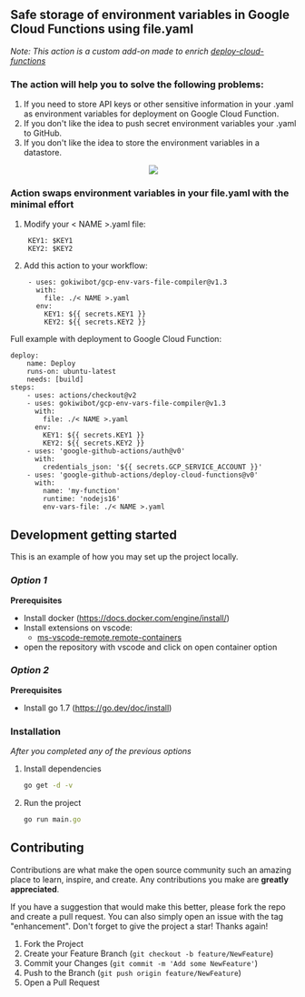 ## Safe storage of environment variables in Google Cloud Functions using file.yaml

_Note: This action is a custom add-on made to enrich [deploy-cloud-functions](https://github.com/google-github-actions/deploy-cloud-functions)_

### The action will help you to solve the following problems:
1. If you need to store API keys or other sensitive information in your .yaml as environment variables for deployment on Google Cloud Function.
2. If you don't like the idea to push secret environment variables your .yaml to GitHub.
3. If you don't like the idea to store the environment variables in a datastore.

<p align="center">
  <img src="https://i.imgur.com/iUgzFep.png">
</p>

### Action swaps environment variables in your file.yaml with the minimal effort

1. Modify your < NAME >.yaml file:

        KEY1: $KEY1
        KEY2: $KEY2

2. Add this action to your workflow:

        - uses: gokiwibot/gcp-env-vars-file-compiler@v1.3
          with:
            file: ./< NAME >.yaml
          env:
            KEY1: ${{ secrets.KEY1 }}
            KEY2: ${{ secrets.KEY2 }}

Full example with deployment to Google Cloud Function:     

    deploy:
        name: Deploy
        runs-on: ubuntu-latest
        needs: [build]
    steps:
        - uses: actions/checkout@v2
        - uses: gokiwibot/gcp-env-vars-file-compiler@v1.3
          with:
            file: ./< NAME >.yaml
          env:
            KEY1: ${{ secrets.KEY1 }}
            KEY2: ${{ secrets.KEY2 }}
        - uses: 'google-github-actions/auth@v0'
          with:
            credentials_json: '${{ secrets.GCP_SERVICE_ACCOUNT }}'
        - uses: 'google-github-actions/deploy-cloud-functions@v0'
          with:
            name: 'my-function'
            runtime: 'nodejs16'
            env-vars-file: ./< NAME >.yaml


<!-- GETTING STARTED -->
## Development getting started

This is an example of how you may set up the project locally.

### _Option 1_
**Prerequisites**
* Install docker (https://docs.docker.com/engine/install/)
* Install extensions on vscode:
    * [ms-vscode-remote.remote-containers](https://marketplace.visualstudio.com/items?itemName=ms-vscode-remote.remote-containers)
* open the repository with vscode and click on open container option


### _Option 2_
**Prerequisites**
* Install go 1.7 (https://go.dev/doc/install)

### Installation

_After you completed any of the previous options_

1. Install dependencies
   ```sh
   go get -d -v
   ```
2. Run the project
   ```js
   go run main.go
   ```


<!-- CONTRIBUTING -->
## Contributing

Contributions are what make the open source community such an amazing place to learn, inspire, and create. Any contributions you make are **greatly appreciated**.

If you have a suggestion that would make this better, please fork the repo and create a pull request. You can also simply open an issue with the tag "enhancement".
Don't forget to give the project a star! Thanks again!

1. Fork the Project
2. Create your Feature Branch (`git checkout -b feature/NewFeature`)
3. Commit your Changes (`git commit -m 'Add some NewFeature'`)
4. Push to the Branch (`git push origin feature/NewFeature`)
5. Open a Pull Request
